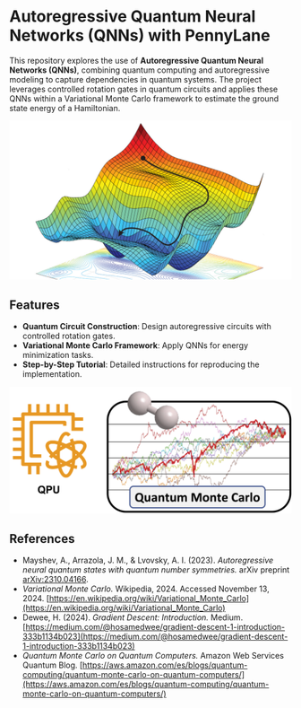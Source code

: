 # Autoregressive Quantum Neural Networks (QNNs) with PennyLane

This repository explores the use of **Autoregressive Quantum Neural Networks (QNNs)**, combining quantum computing and autoregressive modeling to capture dependencies in quantum systems. The project leverages controlled rotation gates in quantum circuits and applies these QNNs within a Variational Monte Carlo framework to estimate the ground state energy of a Hamiltonian.

![Gradient](Gradient.jpg)

## Features
- **Quantum Circuit Construction**: Design autoregressive circuits with controlled rotation gates.
- **Variational Monte Carlo Framework**: Apply QNNs for energy minimization tasks.
- **Step-by-Step Tutorial**: Detailed instructions for reproducing the implementation.

![QMC](QMC.png)

## References
- Mayshev, A., Arrazola, J. M., & Lvovsky, A. I. (2023). *Autoregressive neural quantum states with quantum number symmetries.* arXiv preprint [arXiv:2310.04166](https://arxiv.org/abs/2310.04166).
- *Variational Monte Carlo.* Wikipedia, 2024. Accessed November 13, 2024. [https://en.wikipedia.org/wiki/Variational_Monte_Carlo](https://en.wikipedia.org/wiki/Variational_Monte_Carlo)
- Dewee, H. (2024). *Gradient Descent: Introduction.* Medium. [https://medium.com/@hosamedwee/gradient-descent-1-introduction-333b1134b023](https://medium.com/@hosamedwee/gradient-descent-1-introduction-333b1134b023)
- *Quantum Monte Carlo on Quantum Computers.* Amazon Web Services Quantum Blog. [https://aws.amazon.com/es/blogs/quantum-computing/quantum-monte-carlo-on-quantum-computers/](https://aws.amazon.com/es/blogs/quantum-computing/quantum-monte-carlo-on-quantum-computers/)


